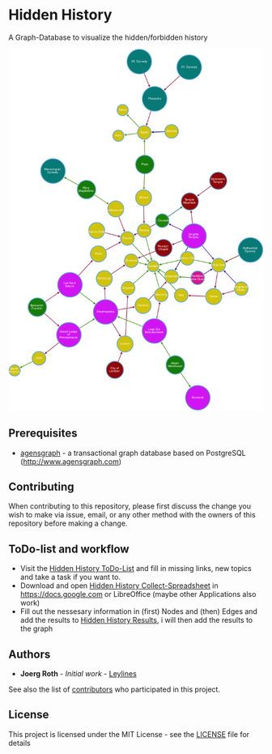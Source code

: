 # Hidden History
A Graph-Database to visualize the hidden/forbidden history

![first impression](./hidden_history.png)

## Prerequisites

* [agensgraph](https://github.com/bitnine-oss/agensgraph) - a transactional graph database based on PostgreSQL (http://www.agensgraph.com)

## Contributing

When contributing to this repository, please first discuss the change you wish to make via issue, email, or any other method with the owners of this repository before making a change.

## ToDo-list and workflow

* Visit the [Hidden History ToDo-List](https://docs.google.com/spreadsheets/d/1mxp-V6d-WcvtinwX8Zugc_vSUqaF4xwCecwaCOMQqM4/edit?usp=sharing) and fill in missing links, new topics and take a task if you want to.
* Download and open [Hidden History Collect-Spreadsheet](https://docs.google.com/spreadsheets/d/1ljMg0AUaoAC6PbjDi8zu4YvlDD24SFq865eXMssdCxs/edit?usp=sharing) in https://docs.google.com or LibreOffice (maybe other Applications also work)
* Fill out the nessesary information in (first) Nodes and (then) Edges and add the results to [Hidden History Results](https://docs.google.com/document/d/1TGEeabOw8hLYfBXsnya3pb4_Ad0Qm03qLQPpzbXHqSY/edit?usp=sharing), i will then add the results to the graph

## Authors

* **Joerg Roth** - *Initial work* - [Leylines](https://github.com/leylines)

See also the list of [contributors](https://github.com/leylines/hidden-history/contributors) who participated in this project.

## License

This project is licensed under the MIT License - see the [LICENSE](LICENSE) file for details

